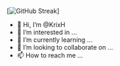 [![GitHub Streak](http://github-readme-streak-stats.herokuapp.com?user=KrixH&theme=github-dark-blue&hide_border=true&date_format=%5BY%20%5DM%20j)]





- 👋 Hi, I’m @KrixH
- 👀 I’m interested in ...
- 🌱 I’m currently learning ...
- 💞️ I’m looking to collaborate on ...
- 📫 How to reach me ...

<!---
KrixH/KrixH is a ✨ special ✨ repository because its `README.md` (this file) appears on your GitHub profile.
You can click the Preview link to take a look at your changes.
--->
